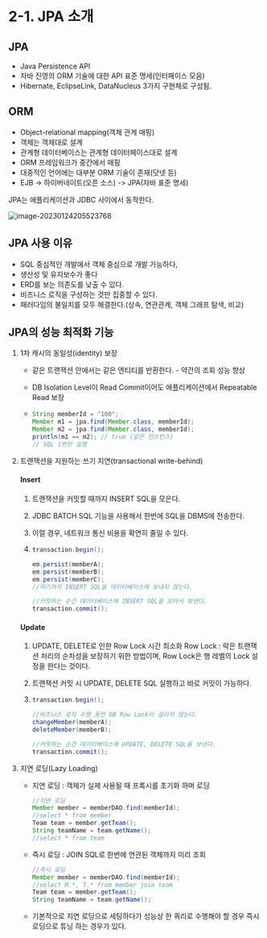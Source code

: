 # 2-1. JPA 소개

## JPA

- Java Persistence API
- 자바 진영의 ORM 기술에 대한 API 표준 명세(인터페이스 모음)
- Hibernate, EclipseLink, DataNucleus 3가지 구현체로 구성됨.

## ORM

- Object-relational mapping(객체 관계 매핑)
- 객체는 객체대로 설계
- 관계형 데이터베이스는 관계형 데이터페이스대로 설계
- ORM 프레임워크가 중간에서 매핑
- 대중적인 언어에는 대부분 ORM 기술이 존재(닷넷 등)
- EJB -> 하이버네이트(오픈 소스) -> JPA(자바 표준 명세)

JPA는 애플리케이션과 JDBC 사이에서 동작한다.

![image-20230124205523768](C:\Users\dj930\AppData\Roaming\Typora\typora-user-images\image-20230124205523768.png)

## JPA 사용 이유

- SQL 중심적인 개발에서 객체 중심으로 개발 가능하다,
- 생산성 및 유지보수가 좋다
- ERD를 보는 의존도를 낮출 수 있다.
- 비즈니스 로직을 구성하는 것만 집중할 수 있다.
- 패러다임의 불일치를 모두 해결한다.(상속, 연관관계, 객체 그래프 탐색, 비교)

## JPA의 성능 최적화 기능

1. 1차 캐시의 동일성(identity) 보장

   - 같은 트랜잭션 안에서는 같은 엔티티를 반환한다. - 약간의 조회 성능 향상

   - DB Isolation Level이 Read Commit이어도 애플리케이션에서 Repeatable Read 보장

   - ```java
     String memberId = "100";
     Member m1 = jpa.find(Member.class, memberId);
     Member m2 = jpa.find(Member.class, memberId);
     println(m1 == m2); // true (같은 인스턴스)
     // SQL 1번만 실행
     ```

2. 트랜잭션을 지원하는 쓰기 지연(transactional write-behind)

   #### Insert

   1. 트랜잭션을 커밋할 때까지 INSERT SQL을 모은다.

   2. JDBC BATCH SQL 기능을 사용해서 한번에 SQL을 DBMS에 전송한다.

   3. 이럴 경우, 네트워크 통신 비용을 확연히 줄일 수 있다.

   4. ```java
      transaction.begin();
      
      em.persist(memberA);
      em.persist(memberB);
      em.persist(memberC);
      //여기까지 INSERT SQL을 데이터베이스에 보내지 않는다.
      
      //커밋하는 순간 데이터베이스에 INSERT SQL을 모아서 보낸다.
      transaction.commit();
      ```

   #### Update

   1. UPDATE, DELETE로 인한 Row Lock 시간 최소화
      Row Lock : 락은 트랜잭션 처리의 순차성을 보장하기 위한 방법이며, Row Lock은 행 레벨의 Lock 설정을 한다는 것이다. 

   2. 트랜잭션 커밋 시 UPDATE, DELETE SQL 실행하고 바로 커밋이 가능하다.

   3. ```java
      transaction.begin();
      
      //비즈니스 로직 수행 동안 DB Row Lock이 걸리지 않는다.
      changeMember(memberA);
      deleteMember(memberB);
      
      //커밋하는 순간 데이터베이스에 UPDATE, DELETE SQL을 보낸다.
      transaction.commit();
      ```

3. 지연 로딩(Lazy Loading)

   - 지연 로딩 : 객체가 실제 사용될 때 프록시를 초기화 하며 로딩

     ```java
     //지연 로딩
     Member member = memberDAO.find(memberId);
     //select * from member
     Team team = member.getTeam();
     String teamName = team.getName();
     //select * from team
     ```

   - 즉시 로딩 : JOIN SQL로 한번에 연관된 객체까지 미리 조회

     ```java
     //즉시 로딩
     Member member = memberDAO.find(memberId);
     //select M.*, T.* from member join team
     Team team = member.getTeam();
     String teamName = team.getName();
     ```
   
   - 기본적으로 지연 로딩으로 세팅하다가 성능상 한 쿼리로 수행해야 할 경우 즉시 로딩으로 튜닝 하는 경우가 있다.